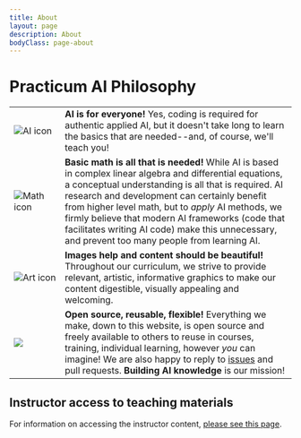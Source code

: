 ```yaml
---
title: About
layout: page
description: About
bodyClass: page-about
---
```


# Practicum AI Philosophy

<table border=0>
  <tr>
    <td width=75px><img src='/images/icons/noun_AI_green.svg' alt='AI icon' align=top></td>
    <td>
    <strong>AI is for everyone!</strong> Yes, coding is required for authentic applied AI, but it doesn't take long to learn the basics that are needed--and, of course, we'll teach you!</td>
  </tr>

  <tr>
    <td><img src='/images/icons/noun_Math_green.svg' alt='Math icon' align=top></td>
    <td><strong>Basic math is all that is needed!</strong> While AI is based in complex linear algebra and differential equations, a conceptual understanding is all that is required. AI research and development can certainly benefit from higher level math, but to <i>apply</i> AI methods, we firmly believe that modern AI frameworks (code that facilitates writing AI code) make this unnecessary, and prevent too many people from learning AI.</td>
  </tr>
  
  <tr>
    <td><img src='/images/icons/noun_Art_green.svg' alt='Art icon' align=top> </td>
    <td><strong>Images help and content should be beautiful!</strong> Throughout our curriculum, we strive to provide relevant, artistic, informative graphics to make our content digestible, visually appealing and welcoming.</td>
  </tr>

  <tr>
    <td><img src='https://i.creativecommons.org/l/by/4.0/88x31.png' align=top> </td>
    <td><strong>Open source, reusable, flexible!</strong> Everything we make, down to this website, is open source and freely available to others to reuse in courses, training, individual learning, however <i>you</i> can imagine! We are also happy to reply to <a href="https://github.com/PracticumAI/practicumai.github.io/issues">issues</a> and pull requests. <strong>Building AI knowledge</strong> is our mission!</td>
  </tr>
</table>

## Instructor access to teaching materials

For information on accessing the instructor content, [please see this page](/instructor_app/).